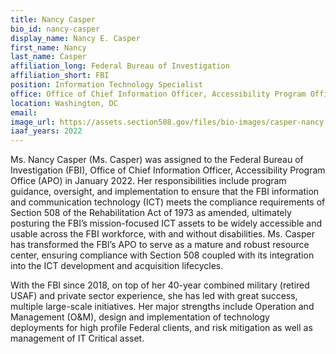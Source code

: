 ```yaml
---
title: Nancy Casper
bio_id: nancy-casper
display_name: Nancy E. Casper
first_name: Nancy
last_name: Casper
affiliation_long: Federal Bureau of Investigation
affiliation_short: FBI
position: Information Technology Specialist
office: Office of Chief Information Officer, Accessibility Program Office (APO)
location: Washington, DC
email: 
image_url: https://assets.section508.gov/files/bio-images/casper-nancy.png
iaaf_years: 2022
---
```

Ms. Nancy Casper (Ms. Casper) was assigned to the Federal Bureau of Investigation (FBI), Office of Chief Information Officer, Accessibility Program Office (APO) in January 2022. Her responsibilities include program guidance, oversight, and implementation to ensure that the FBI information and communication technology (ICT) meets the compliance requirements of Section 508 of the Rehabilitation Act of 1973 as amended, ultimately posturing the FBI’s mission-focused ICT assets to be widely accessible and usable across the FBI workforce, with and without disabilities. Ms. Casper has transformed the FBI’s APO to serve as a mature and robust resource center, ensuring compliance with Section 508 coupled with its integration into the ICT development and acquisition lifecycles. 
 
With the FBI since 2018, on top of her 40-year combined military (retired USAF) and private sector experience, she has led with great success, multiple large-scale initiatives. Her major strengths include Operation and Management (O&M), design and implementation of technology deployments for high profile Federal clients, and risk mitigation as well as management of IT Critical asset.